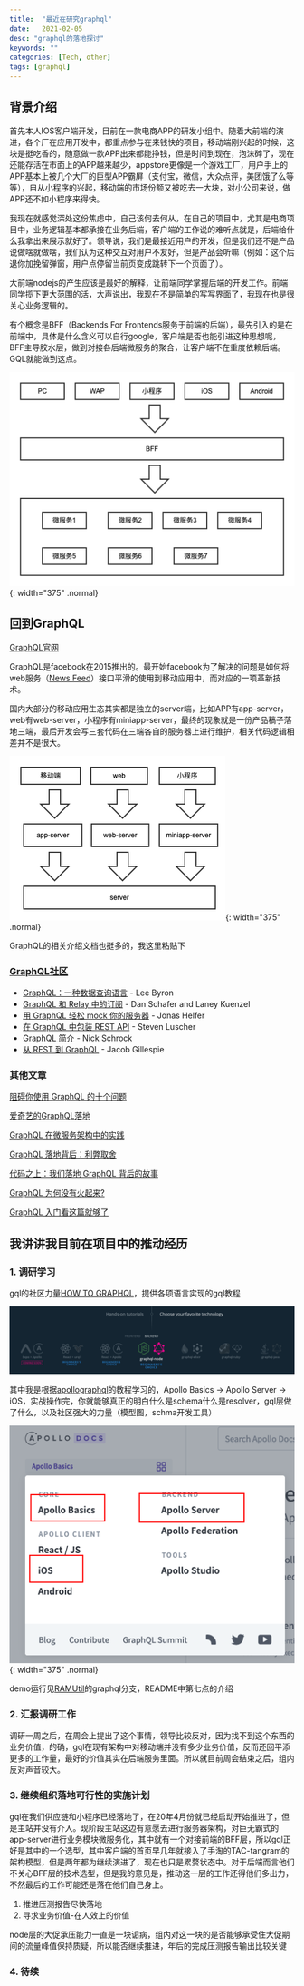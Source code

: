 ```yaml
---
title:  "最近在研究graphql"
date:   2021-02-05
desc: "graphql的落地探讨"
keywords: ""
categories: [Tech, other]
tags: [graphql]
---
```


## 背景介绍

首先本人IOS客户端开发，目前在一款电商APP的研发小组中。随着大前端的演进，各个厂在应用开发中，都重点参与在来钱快的项目，移动端刚兴起的时候，这块是挺吃香的，随意做一款APP出来都能挣钱，但是时间到现在，泡沫碎了，现在还能存活在市面上的APP越来越少，appstore更像是一个游戏工厂，用户手上的APP基本上被几个大厂的巨型APP霸屏（支付宝，微信，大众点评，美团饿了么等等），自从小程序的兴起，移动端的市场份额又被吃去一大块，对小公司来说，做APP还不如小程序来得快。

我现在就感觉深处这份焦虑中，自己该何去何从，在自己的项目中，尤其是电商项目中，业务逻辑基本都承接在业务后端，客户端的工作说的难听点就是，后端给什么我拿出来展示就好了。领导说，我们是最接近用户的开发，但是我们还不是产品说做啥就做啥，我们认为这种交互对用户不友好，但是产品会听嘛（例如：这个后退你加挽留弹窗，用户点停留当前页变成跳转下一个页面了）。

大前端nodejs的产生应该是最好的解释，让前端同学掌握后端的开发工作。前端同学揽下更大范围的活，大声说出，我现在不是简单的写写界面了，我现在也是很关心业务逻辑的。

有个概念是BFF（Backends For Frontends服务于前端的后端），最先引入的是在前端中，具体是什么含义可以自行google，客户端是否也能引进这种思想呢，BFF主导胶水层，做到对接各后端微服务的聚合，让客户端不在重度依赖后端。GQL就能做到这点。

![BFFsimple](/assets/img/study/BFFsimple.png){: width="375" .normal}

## 回到GraphQL

[GraphQL官网](https://graphql.cn/)

GraphQL是facebook在2015推出的。最开始facebook为了解决的问题是如何将web服务（[News Feed](https://graphql.cn/blog/graphql-a-query-language/)）接口平滑的使用到移动应用中，而对应的一项革新技术。

国内大部分的移动应用生态其实都是独立的server端，比如APP有app-server，web有web-server，小程序有miniapp-server，最终的现象就是一份产品稿子落地三端，最后开发会写三套代码在三端各自的服务器上进行维护，相关代码逻辑相差并不是很大。

![nowarchitecture](/assets/img/study/nowarchitecture.png){: width="375" .normal}

GraphQL的相关介绍文档也挺多的，我这里粘贴下

### [GraphQL社区](https://graphql.cn/community/)

- [GraphQL：一种数据查询语言](https://graphql.cn/blog/graphql-a-query-language/) - Lee Byron
- [GraphQL 和 Relay 中的订阅](https://graphql.cn/blog/subscriptions-in-graphql-and-relay/) - Dan Schafer and Laney Kuenzel
- [用 GraphQL 轻松 mock 你的服务器](https://graphql.cn/blog/mocking-with-graphql/) - Jonas Helfer
- [在 GraphQL 中包装 REST API](https://graphql.cn/blog/rest-api-graphql-wrapper/) - Steven Luscher
- [GraphQL 简介](https://facebook.github.io/react/blog/2015/05/01/graphql-introduction.html) - Nick Schrock
- [从 REST 到 GraphQL](https://0x2a.sh/from-rest-to-graphql-b4e95e94c26b#.tag7nzkrb) - Jacob Gillespie

### 其他文章

[阻碍你使用 GraphQL 的十个问题](https://jerryzou.com/posts/10-questions-about-graphql/)

[爱奇艺的GraphQL落地](https://mp.weixin.qq.com/s/_wPbLn19b_IwiSXOs14o7g)

[GraphQL 在微服务架构中的实践](https://www.infoq.cn/article/wtivqt9u1xfgb*2rybco)

[GraphQL 落地背后：利弊取舍](https://segmentfault.com/a/1190000022369233)

[代码之上：我们落地 GraphQL 背后的故事](https://juejin.cn/post/6844904166532497422)

[GraphQL 为何没有火起来?](https://www.zhihu.com/question/38596306)

[GraphQL 入门看这篇就够了](https://chinese.freecodecamp.org/news/a-detailed-guide-to-graphql/)

## 我讲讲我目前在项目中的推动经历

### 1. 调研学习

gql的社区力量[HOW TO GRAPHQL](https://www.howtographql.com/)，提供各项语言实现的gql教程 

![screenshot-20210207-030313](/assets/img/study/screenshot-20210207-030313.png)

其中我是根据[apollographql](https://www.apollographql.com/docs/)的教程学习的，Apollo Basics -> Apollo Server -> iOS，实战操作完，你就能够真正的明白什么是schema什么是resolver，gql层做了什么，以及社区强大的力量（模型图，schma开发工具）

![baidu_verify_code-LaAMM2SYbl](/assets/img/study/baidu_verify_code-LaAMM2SYbl.png){: width="375" .normal}

demo运行见[RAMUtil](https://github.com/RamboQiu/RAMUtil)的graphql分支，README中第七点的介绍

### 2. 汇报调研工作

调研一周之后，在周会上提出了这个事情，领导比较反对，因为找不到这个东西的业务价值，的确，gql在现有架构中对移动端并没有多少业务价值，反而还回平添更多的工作量，最好的价值其实在后端服务里面。所以就目前周会结束之后，组内反对声音较大。

### 3. 继续组织落地可行性的实施计划

gql在我们供应链和小程序已经落地了，在20年4月份就已经启动开始推进了，但是主站并没有介入。现阶段主站这边有意愿去进行服务器架构，对巨无霸式的app-server进行业务模块微服务化，其中就有一个对接前端的BFF层，所以gql正好是其中的一个选型，其中客户端的首页早几年就接入了手淘的TAC-tangram的架构模型，但是两年都为继续演进了，现在也只是累赘状态中。对于后端而言他们不关心BFF层的技术选型，但是我的意见是，推动这一层的工作还得他们多出力，不然最后的工作可能还是落在他们自己身上。

1. 推进压测报告尽快落地
2. 寻求业务价值-在人效上的价值

node层的大促承压能力一直是一块诟病，组内对这一块的是否能够承受住大促期间的流量峰值保持质疑，所以能否继续推进，年后的完成压测报告输出比较关键

### 4. 待续